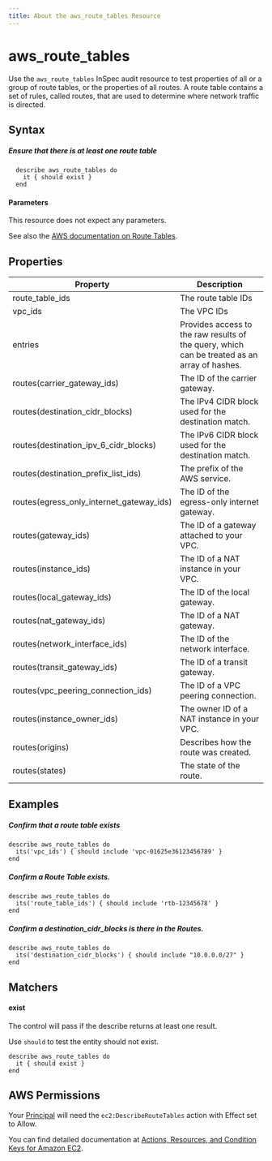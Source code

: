 ```yaml
---
title: About the aws_route_tables Resource
---
```


# aws\_route\_tables

Use the `aws_route_tables` InSpec audit resource to test properties of all or a group of route tables, or the properties of all routes. A route table contains a set of rules, called routes, that are used to determine where network traffic is directed.

## Syntax

##### Ensure that there is at least one route table
      describe aws_route_tables do
        it { should exist }
      end
          
#### Parameters

This resource does not expect any parameters.

See also the [AWS documentation on Route Tables](https://docs.aws.amazon.com/AWSCloudFormation/latest/UserGuide/aws-resource-ec2-route-table.html).

## Properties

|Property          | Description|
| ---              | --- |
|route\_table\_ids | The route table IDs |
|vpc\_ids          | The VPC IDs |
|entries           | Provides access to the raw results of the query, which can be treated as an array of hashes. |
| routes(carrier\_gateway\_ids) | The ID of the carrier gateway. |
| routes(destination\_cidr\_blocks) | The IPv4 CIDR block used for the destination match. |
| routes(destination\_ipv\_6\_cidr\_blocks) | The IPv6 CIDR block used for the destination match. |
| routes(destination\_prefix\_list\_ids) | The prefix of the AWS service. |
| routes(egress\_only\_internet\_gateway\_ids) | The ID of the egress-only internet gateway. |
| routes(gateway\_ids) | The ID of a gateway attached to your VPC. |
| routes(instance\_ids) | The ID of a NAT instance in your VPC. |
| routes(local\_gateway\_ids) | The ID of the local gateway. |
| routes(nat\_gateway\_ids) | The ID of a NAT gateway. |
| routes(network\_interface\_ids) | The ID of the network interface. |
| routes(transit\_gateway\_ids) | The ID of a transit gateway. |
| routes(vpc\_peering\_connection\_ids) | The ID of a VPC peering connection. |
| routes(instance\_owner\_ids) | The owner ID of a NAT instance in your VPC. |
| routes(origins) | Describes how the route was created. |
| routes(states) | The state of the route. |

## Examples

##### Confirm that a route table exists
    describe aws_route_tables do
      its('vpc_ids') { should include 'vpc-01625e36123456789' }
    end

##### Confirm a Route Table exists.
    describe aws_route_tables do
      its('route_table_ids') { should include 'rtb-12345678' }
    end

##### Confirm a destination_cidr_blocks is there in the Routes.
    describe aws_route_tables do
      its('destination_cidr_blocks') { should include "10.0.0.0/27" }
    end


## Matchers

#### exist

The control will pass if the describe returns at least one result.

Use `should` to test the entity should not exist.

    describe aws_route_tables do
      it { should exist }
    end

## AWS Permissions

Your [Principal](https://docs.aws.amazon.com/IAM/latest/UserGuide/intro-structure.html#intro-structure-principal) will need the `ec2:DescribeRouteTables` action with Effect set to Allow.

You can find detailed documentation at [Actions, Resources, and Condition Keys for Amazon EC2](https://docs.aws.amazon.com/IAM/latest/UserGuide/list_amazonec2.html).
